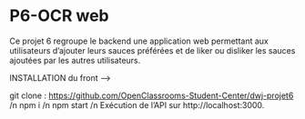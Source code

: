 # P6-OCR web

Ce projet 6 regroupe le backend une application web permettant aux utilisateurs d’ajouter leurs sauces préférées et de liker ou disliker les sauces ajoutées par les autres utilisateurs.

INSTALLATION du front --> 

git clone : https://github.com/OpenClassrooms-Student-Center/dwj-projet6 /n
npm i /n
npm start /n 
Exécution de l’API sur http://localhost:3000. 
